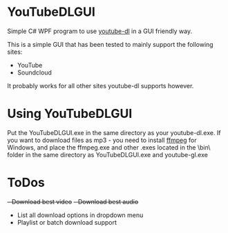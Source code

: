 # YouTubeDLGUI

Simple C# WPF program to use [youtube-dl](https://rg3.github.io/youtube-dl/) in a GUI friendly way.

This is a simple GUI that has been tested to mainly support the following sites:
- YouTube
- Soundcloud

It probably works for all other sites youtube-dl supports however.

# Using YouTubeDLGUI

Put the YouTubeDLGUI.exe in the same directory as your youtube-dl.exe. If you want to download files as mp3 - you need to install [ffmpeg](https://ffmpeg.org/) for Windows, and place the ffmpeg.exe and other .exes located in the \bin\ folder in the same directory as YouTubeDLGUI.exe and youtube-gl.exe


# ToDos
~~- Download best video~~
~~- Download best audio~~
- List all download options in dropdown menu
- Playlist or batch download support
